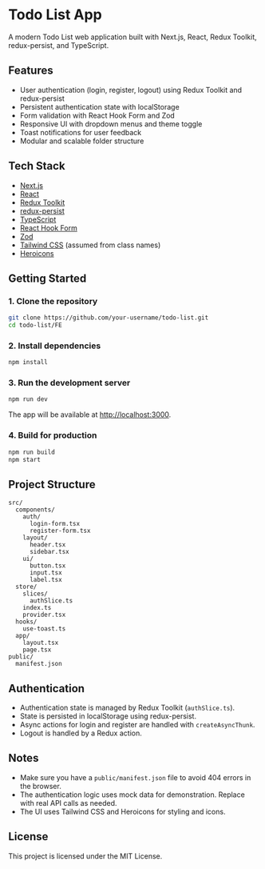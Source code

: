 # Todo List App

A modern Todo List web application built with Next.js, React, Redux Toolkit, redux-persist, and TypeScript.

## Features

- User authentication (login, register, logout) using Redux Toolkit and redux-persist
- Persistent authentication state with localStorage
- Form validation with React Hook Form and Zod
- Responsive UI with dropdown menus and theme toggle
- Toast notifications for user feedback
- Modular and scalable folder structure

## Tech Stack

- [Next.js](https://nextjs.org/)
- [React](https://react.dev/)
- [Redux Toolkit](https://redux-toolkit.js.org/)
- [redux-persist](https://github.com/rt2zz/redux-persist)
- [TypeScript](https://www.typescriptlang.org/)
- [React Hook Form](https://react-hook-form.com/)
- [Zod](https://zod.dev/)
- [Tailwind CSS](https://tailwindcss.com/) (assumed from class names)
- [Heroicons](https://heroicons.com/)

## Getting Started

### 1. Clone the repository

```bash
git clone https://github.com/your-username/todo-list.git
cd todo-list/FE
```

### 2. Install dependencies

```bash
npm install
```

### 3. Run the development server

```bash
npm run dev
```

The app will be available at [http://localhost:3000](http://localhost:3000).

### 4. Build for production

```bash
npm run build
npm start
```

## Project Structure

```
src/
  components/
    auth/
      login-form.tsx
      register-form.tsx
    layout/
      header.tsx
      sidebar.tsx
    ui/
      button.tsx
      input.tsx
      label.tsx
  store/
    slices/
      authSlice.ts
    index.ts
    provider.tsx
  hooks/
    use-toast.ts
  app/
    layout.tsx
    page.tsx
public/
  manifest.json
```

## Authentication

- Authentication state is managed by Redux Toolkit (`authSlice.ts`).
- State is persisted in localStorage using redux-persist.
- Async actions for login and register are handled with `createAsyncThunk`.
- Logout is handled by a Redux action.

## Notes

- Make sure you have a `public/manifest.json` file to avoid 404 errors in the browser.
- The authentication logic uses mock data for demonstration. Replace with real API calls as needed.
- The UI uses Tailwind CSS and Heroicons for styling and icons.

## License

This project is licensed under the MIT License.
